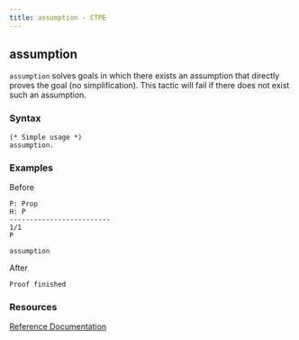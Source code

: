```yaml
---
title: assumption - CTPE
---
```


## assumption

`assumption` solves goals in which there exists an assumption that directly proves the goal (no simplification).
This tactic will fail if there does not exist such an assumption.

### Syntax

```coq
(* Simple usage *)
assumption.
```

### Examples

Before
```coq
P: Prop
H: P
-------------------------
1/1
P
```

```coq
assumption
```

After
```coq
Proof finished
```

### Resources

[Reference Documentation](https://coq.inria.fr/doc/master/refman/proof-engine/tactics.html?highlight=assumption#coq:tacn.assumption)
